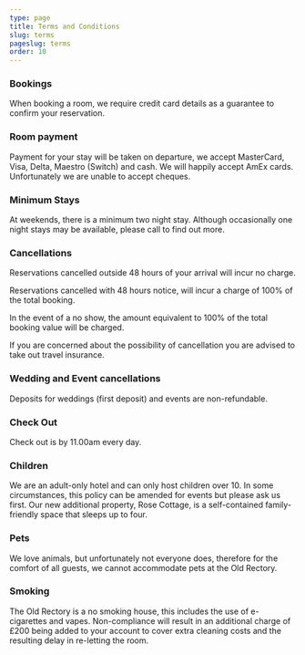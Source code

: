 ```yaml
---
type: page
title: Terms and Conditions
slug: terms
pageslug: terms
order: 10
---
```

### Bookings

When booking a room, we require credit card details as a guarantee to confirm your reservation.

### Room payment

Payment for your stay will be taken on departure, we accept MasterCard, Visa, Delta, Maestro (Switch) and cash. We will happily accept AmEx cards. Unfortunately we are unable to accept cheques.
 
### Minimum Stays

At weekends, there is a minimum two night stay. Although occasionally one night stays may be available, please call to find out more.
 
### Cancellations

Reservations cancelled outside 48 hours of your arrival will incur no charge.

Reservations cancelled with 48 hours notice, will incur a charge of 100% of the total booking.

In the event of a no show, the amount equivalent to 100% of the total booking value will be charged.

If you are concerned about the possibility of cancellation you are advised to take out travel insurance.
 
### Wedding and Event cancellations

Deposits for weddings (first deposit) and events are non-refundable.

### Check Out

Check out is by 11.00am every day.
 
### Children

We are an adult-only hotel and can only host children over 10. In some circumstances, this policy can be amended for events but please ask us first. Our new additional property, Rose Cottage, is a self-contained family-friendly space that sleeps up to four.

### Pets

We love animals, but unfortunately not everyone does, therefore for the comfort of all guests, we cannot accommodate pets at the Old Rectory.

### Smoking

The Old Rectory is a no smoking house, this includes the use of e-cigarettes and vapes.  Non-compliance will result in an additional charge of £200 being added to your account to cover extra cleaning costs and the resulting delay in re-letting the room.
